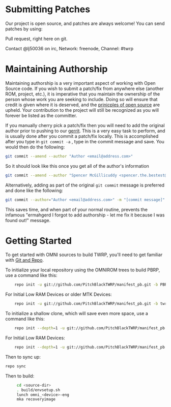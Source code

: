 Submitting Patches
======
Our project is open source, and patches are always welcome!
You can send patches by using:

Pull request, right here on git.

Contact @lj50036 on irc, Network: freenode, Channel: #twrp


Maintaining Authorship
======
Maintaining authorship is a very important aspect of working with Open Source code. If you wish to submit a patch/fix
from anywhere else (another ROM, project, etc.), it is imperative that you maintain the ownership of the person whose
work you are seeking to include. Doing so will ensure that credit is given where it is deserved, and the [prinicples of open source](http://opensource.org/docs/osd)
are upheld. Your contribution to the project will still be recognized as you will forever be listed as the committer.

If you manually cherry pick a patch/fix then you will need to add the original author prior to pushing to our [gerrit](https://gerrit.omnirom.org).
This is a very easy task to perform, and is usually done after you commit a patch/fix locally. This is accomplished
after you type in `git commit -a` , type in the commit message and save. You would then do the following:

```bash
git commit --amend --author "Author <email@address.com>"
```

So it should look like this once you get all of the author's information

```bash
git commit --amend --author "Spencer McGillicuddy <spencer.the.bestest@gmail.com>"
```

Alternatively, adding as part of the original `git commit` message is preferred and done like the following:

```bash
git commit --author="Author <email@address.com>" -m "[commit message]"
```

This saves time, and when part of your normal routine, prevents the infamous "ermahgerd I forgot to add authorship -
let me fix it because I was found out!" message.


Getting Started
======

To get started with OMNI sources to build TWRP, you'll need to get
familiar with [Git and Repo](https://source.android.com/source/using-repo.html).

To initialize your local repository using the OMNIROM trees to build PBRP, use a command like this:
```bash
    repo init -u git://github.com/PitchBlackTWRP/manifest_pb.git -b PBRP
```
 For Initial Low RAM Devices or older MTK Devices:
```bash
    repo init -u git://github.com/PitchBlackTWRP/manifest_pb.git -b twrp-6.0
```
To initialize a shallow clone, which will save even more space, use a command like this:
```bash
    repo init --depth=1 -u git://github.com/PitchBlackTWRP/manifest_pb.git -b PBRP
```
For Initial Low RAM Devices:
```bash
    repo init --depth=1 -u git://github.com/PitchBlackTWRP/manifest_pb.git -b twrp-6.0
```
Then to sync up:
```bash
repo sync
```

Then to build:
```bash
     cd <source-dir>
     . build/envsetup.sh
     lunch omni_<device>-eng
     mka recoveryimage
```
